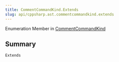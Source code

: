 ```yaml
---
title: CommentCommandKind.Extends
slug: api/cppsharp.ast.commentcommandkind.extends
---
```

Enumeration Member in [CommentCommandKind](/api/cppsharp/ast/commentcommandkind)

## Summary



```csharp
Extends
```

